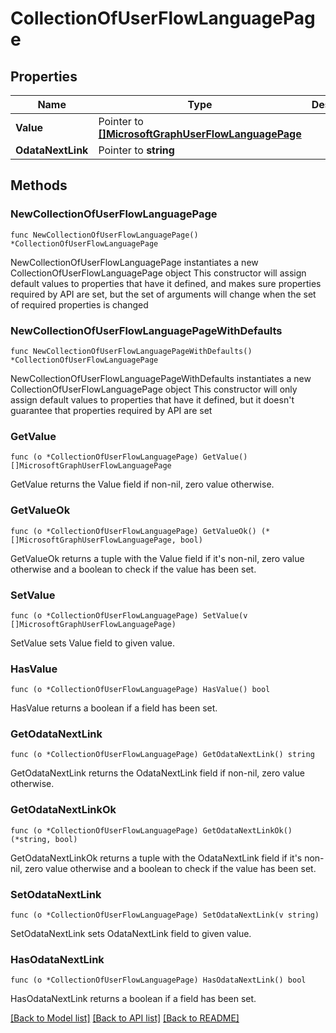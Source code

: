 # CollectionOfUserFlowLanguagePage

## Properties

Name | Type | Description | Notes
------------ | ------------- | ------------- | -------------
**Value** | Pointer to [**[]MicrosoftGraphUserFlowLanguagePage**](MicrosoftGraphUserFlowLanguagePage.md) |  | [optional] 
**OdataNextLink** | Pointer to **string** |  | [optional] 

## Methods

### NewCollectionOfUserFlowLanguagePage

`func NewCollectionOfUserFlowLanguagePage() *CollectionOfUserFlowLanguagePage`

NewCollectionOfUserFlowLanguagePage instantiates a new CollectionOfUserFlowLanguagePage object
This constructor will assign default values to properties that have it defined,
and makes sure properties required by API are set, but the set of arguments
will change when the set of required properties is changed

### NewCollectionOfUserFlowLanguagePageWithDefaults

`func NewCollectionOfUserFlowLanguagePageWithDefaults() *CollectionOfUserFlowLanguagePage`

NewCollectionOfUserFlowLanguagePageWithDefaults instantiates a new CollectionOfUserFlowLanguagePage object
This constructor will only assign default values to properties that have it defined,
but it doesn't guarantee that properties required by API are set

### GetValue

`func (o *CollectionOfUserFlowLanguagePage) GetValue() []MicrosoftGraphUserFlowLanguagePage`

GetValue returns the Value field if non-nil, zero value otherwise.

### GetValueOk

`func (o *CollectionOfUserFlowLanguagePage) GetValueOk() (*[]MicrosoftGraphUserFlowLanguagePage, bool)`

GetValueOk returns a tuple with the Value field if it's non-nil, zero value otherwise
and a boolean to check if the value has been set.

### SetValue

`func (o *CollectionOfUserFlowLanguagePage) SetValue(v []MicrosoftGraphUserFlowLanguagePage)`

SetValue sets Value field to given value.

### HasValue

`func (o *CollectionOfUserFlowLanguagePage) HasValue() bool`

HasValue returns a boolean if a field has been set.

### GetOdataNextLink

`func (o *CollectionOfUserFlowLanguagePage) GetOdataNextLink() string`

GetOdataNextLink returns the OdataNextLink field if non-nil, zero value otherwise.

### GetOdataNextLinkOk

`func (o *CollectionOfUserFlowLanguagePage) GetOdataNextLinkOk() (*string, bool)`

GetOdataNextLinkOk returns a tuple with the OdataNextLink field if it's non-nil, zero value otherwise
and a boolean to check if the value has been set.

### SetOdataNextLink

`func (o *CollectionOfUserFlowLanguagePage) SetOdataNextLink(v string)`

SetOdataNextLink sets OdataNextLink field to given value.

### HasOdataNextLink

`func (o *CollectionOfUserFlowLanguagePage) HasOdataNextLink() bool`

HasOdataNextLink returns a boolean if a field has been set.


[[Back to Model list]](../README.md#documentation-for-models) [[Back to API list]](../README.md#documentation-for-api-endpoints) [[Back to README]](../README.md)


